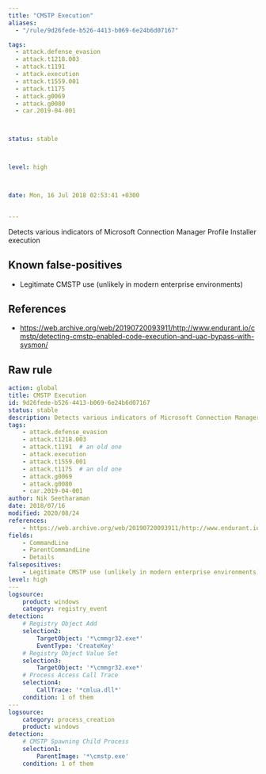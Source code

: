 ```yaml
---
title: "CMSTP Execution"
aliases:
  - "/rule/9d26fede-b526-4413-b069-6e24b6d07167"

tags:
  - attack.defense_evasion
  - attack.t1218.003
  - attack.t1191
  - attack.execution
  - attack.t1559.001
  - attack.t1175
  - attack.g0069
  - attack.g0080
  - car.2019-04-001



status: stable



level: high



date: Mon, 16 Jul 2018 02:53:41 +0300


---
```


Detects various indicators of Microsoft Connection Manager Profile Installer execution

<!--more-->


## Known false-positives

* Legitimate CMSTP use (unlikely in modern enterprise environments)



## References

* https://web.archive.org/web/20190720093911/http://www.endurant.io/cmstp/detecting-cmstp-enabled-code-execution-and-uac-bypass-with-sysmon/


## Raw rule
```yaml
action: global
title: CMSTP Execution
id: 9d26fede-b526-4413-b069-6e24b6d07167
status: stable
description: Detects various indicators of Microsoft Connection Manager Profile Installer execution
tags:
    - attack.defense_evasion
    - attack.t1218.003
    - attack.t1191  # an old one
    - attack.execution
    - attack.t1559.001
    - attack.t1175  # an old one
    - attack.g0069
    - attack.g0080
    - car.2019-04-001
author: Nik Seetharaman
date: 2018/07/16
modified: 2020/08/24
references:
    - https://web.archive.org/web/20190720093911/http://www.endurant.io/cmstp/detecting-cmstp-enabled-code-execution-and-uac-bypass-with-sysmon/
fields:
    - CommandLine
    - ParentCommandLine
    - Details
falsepositives:
    - Legitimate CMSTP use (unlikely in modern enterprise environments)
level: high
---
logsource:
    product: windows
    category: registry_event
detection:
    # Registry Object Add
    selection2:
        TargetObject: '*\cmmgr32.exe*'
        EventType: 'CreateKey'
    # Registry Object Value Set
    selection3:
        TargetObject: '*\cmmgr32.exe*'
    # Process Access Call Trace
    selection4:
        CallTrace: '*cmlua.dll*'
    condition: 1 of them
---
logsource:
    category: process_creation
    product: windows
detection:
    # CMSTP Spawning Child Process
    selection1:
        ParentImage: '*\cmstp.exe'
    condition: 1 of them

```
